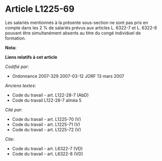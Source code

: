 # Article L1225-69

Les salariés mentionnés à la présente sous-section ne sont pas pris en compte dans les 2 % de salariés prévus aux articles L.
6322-7 et L. 6322-8 pouvant être simultanément absents au titre du congé individuel de formation.

**Nota:**



**Liens relatifs à cet article**

_Codifié par_:

  - Ordonnance 2007-329 2007-03-12 JORF 13 mars 2007

_Anciens textes_:

  - Code du travail - art. L122-28-7 (AbD)
  - Code du travail L122-28-7 alinéa 5

_Cité par_:

  - Code du travail - art. L1225-70 (V)
  - Code du travail - art. L1225-71 (V)
  - Code du travail - art. L1225-72 (V)

_Cite_:

  - Code du travail - art. L6322-7 (VD)
  - Code du travail - art. L6322-8 (VD)

